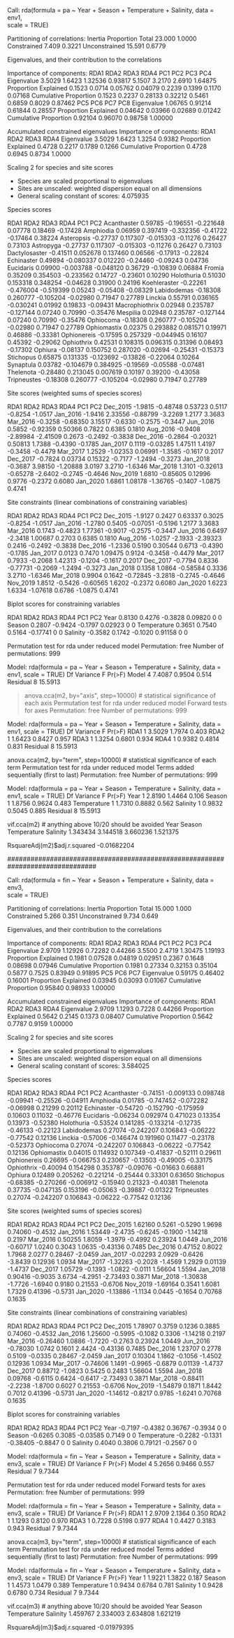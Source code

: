 Call:
  rda(formula = pa ~ Year + Season + Temperature + Salinity, data = env1,      
      scale = TRUE) 

Partitioning of correlations:
  Inertia Proportion
Total          23.000     1.0000
Constrained     7.409     0.3221
Unconstrained  15.591     0.6779

Eigenvalues, and their contribution to the correlations 

Importance of components:
  RDA1   RDA2    RDA3    RDA4    PC1    PC2    PC3     PC4
Eigenvalue            3.5029 1.6423 1.32536 0.93817 5.1507 3.2170 2.6910 1.64875
Proportion Explained  0.1523 0.0714 0.05762 0.04079 0.2239 0.1399 0.1170 0.07168
Cumulative Proportion 0.1523 0.2237 0.28133 0.32212 0.5461 0.6859 0.8029 0.87462
PC5     PC6     PC7     PC8
Eigenvalue            1.06765 0.91214 0.61844 0.28557
Proportion Explained  0.04642 0.03966 0.02689 0.01242
Cumulative Proportion 0.92104 0.96070 0.98758 1.00000

Accumulated constrained eigenvalues
Importance of components:
  RDA1   RDA2   RDA3   RDA4
Eigenvalue            3.5029 1.6423 1.3254 0.9382
Proportion Explained  0.4728 0.2217 0.1789 0.1266
Cumulative Proportion 0.4728 0.6945 0.8734 1.0000

Scaling 2 for species and site scores
* Species are scaled proportional to eigenvalues
* Sites are unscaled: weighted dispersion equal on all dimensions
* General scaling constant of scores:  4.075935 


Species scores

RDA1      RDA2      RDA3     RDA4      PC1      PC2
Acanthaster     0.59785 -0.196551 -0.221648  0.07778  0.18469 -0.17428
Amphiodia       0.06959  0.397419 -0.332356 -0.41722 -0.17464  0.38224
Asteropsis     -0.27737  0.117307 -0.015303 -0.11276  0.26427  0.73103
Astropyga      -0.27737  0.117307 -0.015303 -0.11276  0.26427  0.73103
Dactylosaster  -0.41511  0.052678  0.137460  0.06566 -0.17913 -0.22824
Echinaster      0.49894 -0.080337  0.012220 -0.24460 -0.09243  0.04736
Eucidaris       0.09900 -0.003788 -0.048120  0.36729 -0.10839  0.06884
Fromia          0.35209  0.354503 -0.233562  0.14727 -0.23601  0.10290
Holothuria      0.51030  0.153318  0.348254 -0.04628  0.31900  0.24196
Koehleraster   -0.22261 -0.476004 -0.519399  0.05243 -0.05408 -0.08329
Labidodemas    -0.18308  0.260777 -0.105204 -0.02980  0.71947  0.27789
Linckia         0.55791  0.036165 -0.030241  0.01992  0.19833 -0.09431
Macrophiothrix  0.02948  0.235787 -0.127144  0.07240  0.70990 -0.35476
Mespilia        0.02948  0.235787 -0.127144  0.07240  0.70990 -0.35476
Ophiocoma      -0.18308  0.260777 -0.105204 -0.02980  0.71947  0.27789
Ophiomastix     0.02375  0.293882  0.081571  0.19971  0.46886 -0.33381
Ophionereis    -0.17595  0.257329 -0.044945  0.16107  0.45392 -0.29062
Ophiothrix      0.42531  0.108315  0.096315  0.31396  0.08493 -0.17302
Ophiura        -0.08137  0.150752  0.287020 -0.02694 -0.25431 -0.15373
Stichopus       0.65875  0.131335 -0.123692 -0.13826 -0.22064  0.10264
Synaptula       0.03782 -0.104679  0.384925 -0.19569 -0.05588 -0.07481
Thelenota      -0.28480  0.213045  0.007619  0.10197  0.39200 -0.43058
Tripneustes    -0.18308  0.260777 -0.105204 -0.02980  0.71947  0.27789


Site scores (weighted sums of species scores)

RDA1     RDA2     RDA3    RDA4     PC1     PC2
Dec_2015 -1.9815 -0.48748  0.53723  0.5117 -0.8254 -1.0517
Jan_2016 -1.9416  2.33556 -0.88799 -3.2269  1.2177  3.3683
Mar_2016 -0.3258 -0.68350  3.15517 -0.6330 -0.2575 -0.3447
Jun_2016  0.5852 -0.92359  0.50366  0.7822  0.6385  0.1810
Aug_2016 -0.9408 -2.89984 -2.41509  0.2673 -0.2492 -0.3838
Dec_2016 -0.2864 -0.20321  0.50813  1.7388 -0.4390 -0.1785
Jan_2017  0.1119 -0.03285  1.47511  1.4197 -0.3458 -0.4479
Mar_2017  1.2529 -1.02353  0.06991 -1.3585 -0.1617  0.2017
Dec_2017 -0.7824  0.03734  0.15322 -0.7177 -1.2494 -0.3273
Jan_2018 -0.3687  3.98150 -1.20888  3.0197  3.2710 -1.6346
Mar_2018  1.3101 -0.32613 -0.65278 -2.6402 -0.2745 -0.4646
Nov_2019  1.6810 -0.85605  0.12996  0.9776 -0.2372  0.6080
Jan_2020  1.6861  1.08178 -1.36765 -0.1407 -1.0875  0.4741


Site constraints (linear combinations of constraining variables)

RDA1    RDA2     RDA3    RDA4     PC1     PC2
Dec_2015 -1.9127  0.2427  0.63337  0.3025 -0.8254 -1.0517
Jan_2016 -1.2780  0.5405 -0.07051 -0.5196  1.2177  3.3683
Mar_2016  0.1743 -0.4823  1.77361 -0.9017 -0.2575 -0.3447
Jun_2016  0.6497 -2.3418  1.00687  0.2703  0.6385  0.1810
Aug_2016 -1.0257 -2.1933 -2.39323  0.2416 -0.2492 -0.3838
Dec_2016 -1.2336  0.5190  0.30544  0.6713 -0.4390 -0.1785
Jan_2017  0.0123  0.7470  1.09475  0.9124 -0.3458 -0.4479
Mar_2017  0.7933 -0.2068  1.42313 -0.1204 -0.1617  0.2017
Dec_2017 -0.7794  0.8336 -0.77731 -0.2069 -1.2494 -0.3273
Jan_2018  0.1358  1.0864 -0.58584  0.3336  3.2710 -1.6346
Mar_2018  0.9904  0.1642 -0.72845 -3.2818 -0.2745 -0.4646
Nov_2019  1.8512 -0.5426 -0.60565  1.6202 -0.2372  0.6080
Jan_2020  1.6223  1.6334 -1.07618  0.6786 -1.0875  0.4741


Biplot scores for constraining variables

RDA1    RDA2    RDA3     RDA4 PC1 PC2
Year         0.8130  0.4276 -0.3828  0.09820   0   0
Season       0.2807 -0.9424 -0.1797  0.02923   0   0
Temperature  0.3651  0.7540  0.5164 -0.17741   0   0
Salinity    -0.3582  0.1742 -0.1020  0.91158   0   0

Permutation test for rda under reduced model
Permutation: free
Number of permutations: 999

Model: rda(formula = pa ~ Year + Season + Temperature + Salinity, data = env1, scale = TRUE)
Df Variance      F Pr(>F)
Model     4   7.4087 0.9504  0.514
Residual  8  15.5913              
> anova.cca(m2, by="axis", step=10000) # statistical significance of each axis
Permutation test for rda under reduced model
Forward tests for axes
Permutation: free
Number of permutations: 999

Model: rda(formula = pa ~ Year + Season + Temperature + Salinity, data = env1, scale = TRUE)
Df Variance      F Pr(>F)
RDA1      1   3.5029 1.7974  0.403
RDA2      1   1.6423 0.8427  0.957
RDA3      1   1.3254 0.6801  0.934
RDA4      1   0.9382 0.4814  0.831
Residual  8  15.5913              

anova.cca(m2, by="term", step=10000) # statistical significance of each term
Permutation test for rda under reduced model
Terms added sequentially (first to last)
Permutation: free
Number of permutations: 999

Model: rda(formula = pa ~ Year + Season + Temperature + Salinity, data = env1, scale = TRUE)
Df Variance      F Pr(>F)
Year         1   2.8190 1.4464  0.106
Season       1   1.8756 0.9624  0.483
Temperature  1   1.7310 0.8882  0.562
Salinity     1   0.9832 0.5045  0.885
Residual     8  15.5913              

vif.cca(m2) # anything above 10/20 should be avoided
Year      Season Temperature    Salinity 
1.343434    3.144518    3.660236    1.521375 

RsquareAdj(m2)$adj.r.squared
-0.01682204

###############################################################################

Call:
  rda(formula = fin ~ Year + Season + Temperature + Salinity, data = env3,      
      scale = TRUE) 

Partitioning of correlations:
  Inertia Proportion
Total          15.000      1.000
Constrained     5.266      0.351
Unconstrained   9.734      0.649

Eigenvalues, and their contribution to the correlations 

Importance of components:
  RDA1    RDA2    RDA3    RDA4    PC1    PC2     PC3     PC4
Eigenvalue            2.9709 1.12926 0.72282 0.44266 3.5500 2.4719 1.30475 1.19193
Proportion Explained  0.1981 0.07528 0.04819 0.02951 0.2367 0.1648 0.08698 0.07946
Cumulative Proportion 0.1981 0.27334 0.32153 0.35104 0.5877 0.7525 0.83949 0.91895
PC5     PC6     PC7
Eigenvalue            0.59175 0.46402 0.16001
Proportion Explained  0.03945 0.03093 0.01067
Cumulative Proportion 0.95840 0.98933 1.00000

Accumulated constrained eigenvalues
Importance of components:
  RDA1   RDA2   RDA3    RDA4
Eigenvalue            2.9709 1.1293 0.7228 0.44266
Proportion Explained  0.5642 0.2145 0.1373 0.08407
Cumulative Proportion 0.5642 0.7787 0.9159 1.00000

Scaling 2 for species and site scores
* Species are scaled proportional to eigenvalues
* Sites are unscaled: weighted dispersion equal on all dimensions
* General scaling constant of scores:  3.584025 


Species scores

RDA1      RDA2      RDA3     RDA4      PC1      PC2
Acanthaster -0.74151 -0.009133  0.098748 -0.09941 -0.25526 -0.04911
Amphiodia    0.01785 -0.747452 -0.072282 -0.06998  0.21299  0.20112
Echinaster  -0.54720 -0.152790 -0.175959  0.10603  0.11032 -0.46776
Eucidaris   -0.06234  0.092974  0.471023  0.13354  0.13973 -0.52380
Holothuria  -0.53524  0.141285 -0.133214 -0.12735 -0.46133 -0.22123
Labidodemas  0.27074 -0.242207  0.106843 -0.06222 -0.77542  0.12136
Linckia     -0.57006 -0.146474  0.191960  0.11477 -0.23178 -0.52373
Ophiocoma    0.27074 -0.242207  0.106843 -0.06222 -0.77542  0.12136
Ophiomastix  0.04015  0.114932  0.107349 -0.41837 -0.52111  0.29611
Ophionereis  0.26695 -0.066753  0.230657 -0.13503 -0.49005 -0.33175
Ophiothrix  -0.40094  0.154298  0.353787 -0.09076 -0.01663  0.66881
Ophiura      0.12489  0.205262 -0.221214 -0.25444  0.33301  0.63650
Stichopus   -0.68385 -0.270266 -0.006912 -0.15940  0.21323 -0.40381
Thelenota    0.37735 -0.047135  0.153196 -0.05063 -0.39887 -0.01322
Tripneustes  0.27074 -0.242207  0.106843 -0.06222 -0.77542  0.12136


Site scores (weighted sums of species scores)

RDA1    RDA2    RDA3    RDA4      PC1     PC2
Dec_2015  1.62160  0.5261 -0.5290  1.9698  0.74060 -0.4532
Jan_2016  1.53449 -2.4735 -0.6245 -0.1900 -1.14218  0.2197
Mar_2016  0.50255  1.8059 -1.3979 -0.4992  0.23924  1.0449
Jun_2016 -0.60717  1.0240  0.3043  1.0635 -0.43136  0.7485
Dec_2016  0.47152  0.8022  1.7968  2.0277  0.28467 -2.0459
Jan_2017 -0.02293  2.0929 -0.6426 -3.8439  0.12936  1.0934
Mar_2017 -1.32263 -0.2028 -1.4569  1.2929  0.01139 -1.4737
Dec_2017  1.05729 -0.1393 -1.0822 -0.0111  1.56604  1.5594
Jan_2018  0.90416 -0.9035  3.6734 -4.2951 -2.73493  0.3871
Mar_2018 -1.30838 -1.7726 -1.6940  0.9180  0.21553 -0.6706
Nov_2019 -1.69164  0.3541  1.6081  1.7329  0.41396 -0.5731
Jan_2020 -1.13886 -1.1134  0.0445 -0.1654  0.70768  0.1635


Site constraints (linear combinations of constraining variables)

RDA1    RDA2    RDA3    RDA4      PC1     PC2
Dec_2015  1.78907  0.3759  0.1236  0.3885  0.74060 -0.4532
Jan_2016  1.25600 -0.5995 -0.1082  0.3306 -1.14218  0.2197
Mar_2016 -0.26460  1.0886 -1.7220 -0.2763  0.23924  1.0449
Jun_2016 -0.78030  1.0742  0.1601  2.4424 -0.43136  0.7485
Dec_2016  1.23707  0.2778  0.5109 -0.0335  0.28467 -2.0459
Jan_2017  0.10304  1.1862 -0.1056 -1.4502  0.12936  1.0934
Mar_2017 -0.74606  1.1491 -0.9965 -0.6879  0.01139 -1.4737
Dec_2017  0.88712 -1.0823  0.5425  0.2483  1.56604  1.5594
Jan_2018  0.09768 -0.6115  0.6424 -0.6417 -2.73493  0.3871
Mar_2018 -0.88411 -2.2238 -1.8700  0.6027  0.21553 -0.6706
Nov_2019 -1.54879  0.1871  1.8442  0.7012  0.41396 -0.5731
Jan_2020 -1.14612 -0.8217  0.9785 -1.6241  0.70768  0.1635


Biplot scores for constraining variables

RDA1    RDA2     RDA3    RDA4 PC1 PC2
Year        -0.7197 -0.4382  0.36767 -0.3934   0   0
Season      -0.6265  0.3085 -0.03585  0.7149   0   0
Temperature -0.2282 -0.1331 -0.38405 -0.8847   0   0
Salinity     0.4040  0.3806  0.79121 -0.2567   0   0

Model: rda(formula = fin ~ Year + Season + Temperature + Salinity, data = env3, scale = TRUE)
Df Variance      F Pr(>F)
Model     4   5.2656 0.9466  0.557
Residual  7   9.7344   

Permutation test for rda under reduced model
Forward tests for axes
Permutation: free
Number of permutations: 999

Model: rda(formula = fin ~ Year + Season + Temperature + Salinity, data = env3, scale = TRUE)
Df Variance      F Pr(>F)
RDA1      1   2.9709 2.1364  0.350
RDA2      1   1.1293 0.8120  0.970
RDA3      1   0.7228 0.5198  0.977
RDA4      1   0.4427 0.3183  0.943
Residual  7   9.7344              

anova.cca(m3, by="term", step=10000) # statistical significance of each term
Permutation test for rda under reduced model
Terms added sequentially (first to last)
Permutation: free
Number of permutations: 999

Model: rda(formula = fin ~ Year + Season + Temperature + Salinity, data = env3, scale = TRUE)
Df Variance      F Pr(>F)
Year         1   1.9221 1.3822  0.187
Season       1   1.4573 1.0479  0.389
Temperature  1   0.9434 0.6784  0.781
Salinity     1   0.9428 0.6780  0.734
Residual     7   9.7344              

vif.cca(m3) # anything above 10/20 should be avoided
Year      Season Temperature    Salinity 
1.459767    2.334003    2.634808    1.621219 

RsquareAdj(m3)$adj.r.squared
-0.01979395